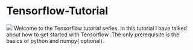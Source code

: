 # Tensorflow-Tutorial
![](Tensorfow_image.jpg)
Welcome to the Tensorflow tutorial series. In this tutorial I have talked about how to get started with Tensorflow .The only prerequisite is the basics of python and numpy( optional).
